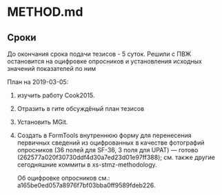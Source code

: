 # METHOD.md

## Сроки

До окончания срока подачи тезисов - 5 суток. Решили с ПВЖ остановится на оцифровке опросников и установления исходных значений показателей по ним

План на 2019-03-05: 

1. изучить работу Cook2015. 
2. Отразить в гите обсуждёный план тезисов
3. Установить MGit.
4. Создать в FormTools внутреннюю форму для перенесения первичных сведений из оцифрованных в качестве фотографий опросников (36 полей для SF-36, 3 поля для UPAT) — готово (262577a020f30730ddf4d30a7ed23d01e97ff388); см. также другие сегодняшние коммиты в xs-stmz-methodology.

    Об оцифровке опросников см.: a165be0ed057a8976f7bf03bba0ff9589fdeb226.